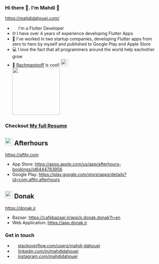 ### Hi there 👋. I'm Mahdi 🙂
https://mahdidahouei.com/  
  
  
  - <img src="https://github.com/mahdidahouei/mahdidahouei/assets/58371632/69870ff3-aee2-4f00-9422-d4bb4da5cf76" width="16px"> I'm a Flutter Developer
  - 🤓 I have over 4 years of experience developing Flutter Apps
  - 🏢 I've worked in two startup companies, developing Flutter apps from zero to hero by myself and published to Google Play and Apple Store
  - 💻 I love the fact that all programmers around the world help eachother grow
  - 🎹 <a href="https://www.youtube.com/watch?v=EVofR60I0vY">Rachmaninoff</a> is cool! <img src="https://i.giphy.com/media/cmDwvUINhCn3G/giphy.webp" width="25px">  
    <img src="https://i.giphy.com/media/8re0wDQJs3Hkx22S1q/giphy.webp" width="156px">

### Checkout [My full Resume](https://github.com/mahdidahouei/mahdidahouei/files/12735282/cv-mahdi.dahouei.pdf)   

  ## <img width="25px" src="https://github.com/mahdidahouei/mahdidahouei/assets/58371632/22fa7bf6-f853-4d3a-bf29-1e791287fb9e">  Afterhours
  https://afthr.com
  - App Store: https://apps.apple.com/us/app/afterhours-bookings/id6444783956
  - Google Play: https://play.google.com/store/apps/details?id=com.afthr.afterhours
    
  ## <img width="25px" src="https://github.com/mahdidahouei/mahdidahouei/assets/58371632/67b73bf6-5173-4a5c-bb50-fc04093e3270">  Donak
  https://donak.ir
  - Bazaar: https://cafebazaar.ir/app/ir.donak.donak?l=en
  - Web Application: https://app.donak.ir

  
### Get in touch
  - <img width="14px" src="https://github.com/mahdidahouei/mahdidahouei/assets/58371632/8c19415b-0a66-402a-876d-8365c2f56df7"> <a href="https://stackoverflow.com/users/11989412/mahdi-dahouei">stackoverflow.com/users/mahdi-dahouei</a>
  - <img width="15px" src="https://github.com/mahdidahouei/mahdidahouei/assets/58371632/8a9e0236-db8f-4b7b-a543-5659123b21a1"> <a href="https://www.linkedin.com/in/mahdidahouei/">linkedin.com/in/mahdidahouei</a>
  - <a href="https://www.instagram.com/mahdidahouei/"><img width="14px" src="https://github.com/mahdidahouei/mahdidahouei/assets/58371632/a908715c-6a26-4138-ac5d-5d1e88edfea5"></a> <a href="https://www.instagram.com/mahdidahouei/">instagram.com/mahdidahouei</a>


<!--
I'm a mobile application developer with 4+ years of experience in developing commercial flutter applications working with startup teams. Soley responsible for the deployment and management of three IOS and Android applications currently live on Google Play & App Store. I am also familiar with native android and IOS development.
-->

